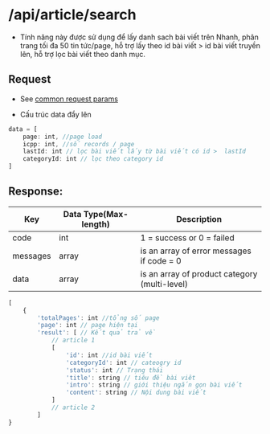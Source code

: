 # /api/article/search 

- Tính năng này được sử dụng để lấy danh sach bài viết trên Nhanh, phân trang tối đa 50 tin tức/page, hỗ trợ lấy theo id bài viết > id bài viết truyền lên, hỗ trợ lọc bài viết theo danh mục.

## Request
- See [common request params](/api.md#request)

- Cấu trúc data đẩy lên
```js
data = [
	page: int, //page load
	icpp: int, //số records / page
	lastId: int // lọc bài viết lấy từ bài viết có id >  lastId
	categoryId: int // lọc theo category id
]
```
## Response:

Key | Data Type(Max-length) | Description
------- | ------ | -----------
code | int | 1 = success or 0 = failed
messages | array | is an array of error messages if code = 0
data | array | is an array of product category (multi-level)

```js
[
	{
		'totalPages': int //tổng số page
		'page': int // page hiện tại
		'result': [ // Kết quả trả về
			// article 1
			[
				'id': int //id bài viết
				'categoryId': int // cateogry id
				'status': int // Trạng thái
				'title': string // tiêu đề bài viêt
				'intro': string // giới thiệu ngắn gọn bài viết
				'content': string // Nội dung bài viết
			]
			// article 2
		]
}
```

